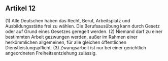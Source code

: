 ## Artikel 12

(1) Alle Deutschen haben das Recht, Beruf, Arbeitsplatz und Ausbildungsstätte frei zu wählen. Die Berufsausübung kann durch Gesetz oder auf Grund eines Gesetzes geregelt werden.
(2) Niemand darf zu einer bestimmten Arbeit gezwungen werden, außer im Rahmen einer herkömmlichen allgemeinen, für alle gleichen öffentlichen Dienstleistungspflicht.
(3) Zwangsarbeit ist nur bei einer gerichtlich angeordneten Freiheitsentziehung zulässig.


